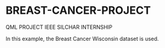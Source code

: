# BREAST-CANCER-PROJECT
QML PROJECT IEEE SILCHAR INTERNSHIP


In this example, the Breast Cancer Wisconsin dataset is used.
